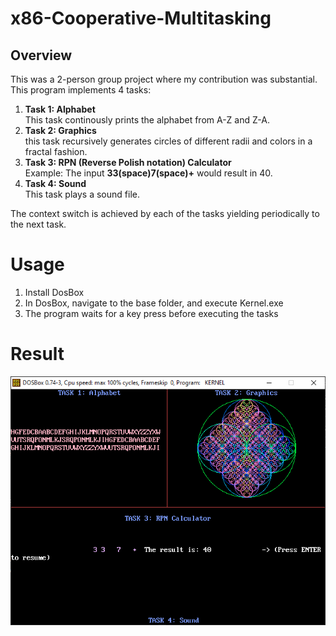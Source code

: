 # x86-Cooperative-Multitasking

## Overview

This was a 2-person group project where my contribution was substantial. <br>
This program implements 4 tasks:
1. **Task 1: Alphabet** <br>
    This task continously prints the alphabet from A-Z and Z-A. 
2. **Task 2: Graphics** <br>
    this task recursively generates circles of different radii and colors in a fractal fashion.
3. **Task 3: RPN (Reverse Polish notation) Calculator** <br>
    Example: The input **33(space)7(space)+** would result in 40.
4.  **Task 4: Sound** <br>
    This task plays a sound file.

The context switch is achieved by each of the tasks yielding periodically to the next task.

# Usage

1. Install DosBox 
2. In DosBox, navigate to the base folder, and execute Kernel.exe
3. The program waits for a key press before executing the tasks

# Result

![result](https://github.com/ddacot/x86-Cooperative-Multitasking/blob/main/Result.PNG "result")
